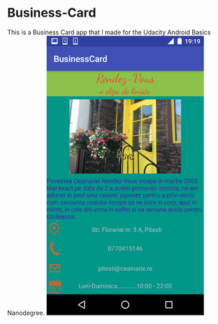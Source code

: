 # Business-Card
This is a Business Card app that I made for the Udacity Android Basics Nanodegree.
<img src="https://github.com/oltyx/Business-Card/blob/master/BusinessCardApp.png" width="360" height="640"/>
